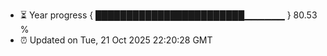 - ⏳ Year progress { ████████████████████████▁▁▁▁▁▁ } 80.53 %
- ⏰ Updated on Tue, 21 Oct 2025 22:20:28 GMT

